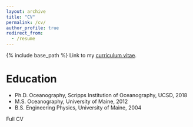 ```yaml
---
layout: archive
title: "CV"
permalink: /cv/
author_profile: true
redirect_from:
  - /resume
---
```


{% include base_path %}
Link to my [curriculum vitae](http://gregsinnett.github.io/files/Sinnett_cv.pdf).

Education
======
* Ph.D. Oceanography, Scripps Institution of Oceanography, UCSD, 2018
* M.S. Oceanography, University of Maine, 2012
* B.S. Engineering Physics, University of Maine, 2004

Full CV
